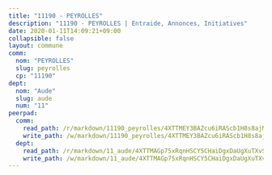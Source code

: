 ```yaml
---
title: "11190 - PEYROLLES"
description: "11190 - PEYROLLES | Entraide, Annonces, Initiatives"
date: 2020-01-11T14:09:21+09:00
collapsible: false
layout: commune
comm:
  nom: "PEYROLLES"
  slug: peyrolles
  cp: "11190"
dept:
  nom: "Aude"
  slug: aude
  num: "11"
peerpad:
  comm:
    read_path: /r/markdown/11190_peyrolles/4XTTMEY3BAZcu6iRAScb1H8s8ajMoBxt2iHpzSkc5TP6sx2QM
    write_path: /w/markdown/11190_peyrolles/4XTTMEY3BAZcu6iRAScb1H8s8ajMoBxt2iHpzSkc5TP6sx2QM-K3TgV3rJRrdaUqs5NsWoCSntUSTufCktiBSMKxz28mMXVXnYajNss9Jj1wjVkhCkrg1UF9GrcjsnYhLvzKU34LENxgw8BbYQ4Au4FidcP6J14JPicpnoAXx7xkGBKBcQqdNoRpe9
  dept:
    read_path: /r/markdown/11_aude/4XTTMAGp75xRqnHSCY5CHaiDgxDaUgXuTXvSZDHnY1JdjJiUk
    write_path: /w/markdown/11_aude/4XTTMAGp75xRqnHSCY5CHaiDgxDaUgXuTXvSZDHnY1JdjJiUk-K3TgUenjCPDfs1W21bst2JvrPDW324QBfMvPid11puzXxXGQEeNw9p4QtfnUhSn4LYSwR6UDBQmdr3wFq2CDRGqNz2QynSm58zgCpz2PKP6Y24UTpxW22MudfeZ339ZPKnHm6XTr
---
```


